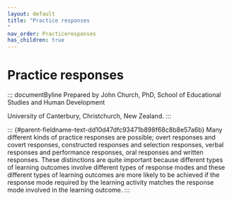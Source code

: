 ```yaml
---
layout: default
title: "Practice responses 
"
nav_order: Practiceresponses
has_children: true
---
```

# Practice responses 


::: documentByline
Prepared by John Church, PhD, School of Educational Studies and Human
Development

University of Canterbury, Christchurch, New Zealand.
:::

::: {#parent-fieldname-text-dd10d47dfc93471b898f68c8b8e57a6b}
Many different kinds of practice responses are possible; overt responses
and covert responses, constructed responses and selection responses,
verbal responses and performance responses, oral responses and written
responses. These distinctions are quite important because different
types of learning outcomes involve different types of response modes and
these different types of learning outcomes are more likely to be
achieved if the response mode required by the learning activity matches
the response mode involved in the learning outcome.
:::
